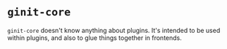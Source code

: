 # `ginit-core`

`ginit-core` doesn't know anything about plugins. It's intended to be used within plugins, and also to glue things together in frontends.
